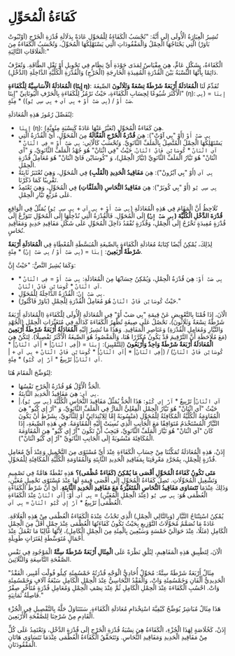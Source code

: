# **كَفَاءَةُ الْمُحَوِّلِ**

تُشِيرُ الْعِبَارَةُ الْأُولَى إِلَى أَنَّهُ: "تُحْسَبُ الْكَفَاءَةُ لِلْمُحَوِّلِ عَادَةً بِدَلَالَةِ قُدْرَةِ الْخَرْجِ (آوْتْبُوتْ بَاوَرْ) الَّتِي يَحْتَاجُهَا الْحِمْلُ وَالْمَفْقُودَاتِ الَّتِي يَسْتَهْلِكُهَا الْمُحَوِّلُ، وَتُحْسَبُ الْكَفَاءَةُ مِنَ الْعَلَاقَاتِ التَّالِيَةِ:"

الْكَفَاءَةُ، بِشَكْلٍ عَامٍّ، هِيَ مِقْيَاسٌ لِمَدَى جَوْدَةِ أَيِّ نِظَامٍ فِي تَحْوِيلِ أَوْ نَقْلِ الطَّاقَةِ. وَتُعَرَّفُ دَائِمًا بِأَنَّهَا النِّسْبَةُ بَيْنَ الْقُدْرَةِ الْمُفِيدَةِ الْخَارِجَةِ (الْخَرْجِ) وَالْقُدْرَةِ الْكُلِّيَّةِ الدَّاخِلَةِ (الدَّخْلِ).

**الْمُعَادَلَةُ الْأَسَاسِيَّةُ لِلْكَفَاءَةِ (إِيتَا η)**:
تُقَدِّمُ لَنَا **الْمُعَادَلَةُ أَرْبَعَةٌ شَرْطَةٌ تِسْعَةٌ وَثَلَاثُونَ** الصِّيغَةَ الْأَكْثَرَ شُيُوعًا لِحِسَابِ الْكَفَاءَةِ، حَيْثُ نَرْمُزُ لِلْكَفَاءَةِ بِالْحَرْفِ الْيُونَانِيِّ "إِيتَا" (η):
`إِيتَا` = (`بِي صَبْ أَوْ` / (`بِي صَبْ أَوْ` + `بِي آي` + `بِي سِي يُو`)) * مِئَةٍ.

لِنُفَصِّلَ رُمُوزَ هَذِهِ الْمُعَادَلَةِ:
*   `إِيتَا` (η): هِيَ كَفَاءَةُ الْمُحَوِّلِ (تُعَبَّرُ عَنْهَا عَادَةً كَنِسْبَةٍ مِئَوِيَّةٍ).
*   `بِي صَبْ أَوْ` (أَوْ "بِي آوْتْ"): هِيَ **قُدْرَةُ الْخَرْجِ الْفَعَّالَةُ** مِنَ الْمُحَوِّلِ، أَيْ الْقُدْرَةُ الَّتِي يَسْتَهْلِكُهَا الْحِمْلُ الْمُتَّصِلُ بِالْمَلَفِّ الثَّانَوِيِّ. وَتُحْسَبُ كَالْآتِي:
    `بِي صَبْ أَوْ` = `فِي اثْنَانْ` * `آي اثْنَانْ` * `كُوسَايْن فَايْ اثْنَانْ`.
    حَيْثُ "فِي اثْنَانْ" هُوَ جُهْدُ الْمَلَفِّ الثَّانَوِيِّ، وَ "آي اثْنَانْ" هُوَ تَيَّارُ الْمَلَفِّ الثَّانَوِيِّ (تَيَّارُ الْحِمْلِ)، وَ "كُوسَايْن فَايْ اثْنَانْ" هُوَ مُعَامِلُ قُدْرَةِ الْحِمْلِ.
*   `بِي آي` (أَوْ "بِي آيْرُونْ"): هِيَ **مَفَاقِيدُ الْحَدِيدِ (الْقَلْبِ)** فِي الْمُحَوِّلِ، وَهِيَ تُعْتَبَرُ ثَابِتَةً تَقْرِيبًا كَمَا ذَكَرْنَا.
*   `بِي سِي يُو` (أَوْ "بِي كُوبَرْ"): هِيَ **مَفَاقِيدُ النُّحَاسِ (الْمَلَفَّاتِ)** فِي الْمُحَوِّلِ، وَهِيَ تَعْتَمِدُ عَلَى مُرَبَّعِ تَيَّارِ الْحِمْلِ.

نُلَاحِظُ أَنَّ الْمَقَامَ فِي هَذِهِ الْمُعَادَلَةِ (`بِي صَبْ أَوْ` + `بِي آي` + `بِي سِي يُو`) يُمَثِّلُ فِي الْوَاقِعِ **قُدْرَةَ الدَّخْلِ الْكُلِّيَّةَ (`بِي صَبْ إِنْ`)** إِلَى الْمُحَوِّلِ. فَالْقُدْرَةُ الَّتِي نُدْخِلُهَا إِلَى الْمُحَوِّلِ تَتَوَزَّعُ إِلَى قُدْرَةٍ مُفِيدَةٍ تَخْرُجُ إِلَى الْحِمْلِ، وَقُدْرَةٍ تُفْقَدُ دَاخِلَ الْمُحَوِّلِ عَلَى شَكْلِ مَفَاقِيدِ حَدِيدٍ وَمَفَاقِيدِ نُحَاسٍ.

لِذَلِكَ، يُمْكِنُ أَيْضًا كِتَابَةُ مُعَادَلَةِ الْكَفَاءَةِ بِالصِّيغَةِ الْمُبَسَّطَةِ الْمُعْطَاةِ فِي **الْمُعَادَلَةِ أَرْبَعَةٌ شَرْطَةٌ أَرْبَعِينَ**:
`إِيتَا` = (`بِي صَبْ أَوْ` / `بِي صَبْ إِنْ`) * مِئَةٍ.

وَكَمَا يُشِيرُ النَّصُّ:
"حَيْثُ إِنَّ:
*   `بِي صَبْ أَوْ`: هِيَ قُدْرَةُ الْحِمْلِ، وَيُمْكِنُ حِسَابُهَا مِنَ الْمُعَادَلَةِ: `بِي صَبْ أَوْ` = `فِي اثْنَانْ` * `آي اثْنَانْ` * `كُوسَايْن فَايْ اثْنَانْ`.
*   `بِي صَبْ إِنْ`: الْقُدْرَةُ الدَّاخِلَةُ لِلْمُحَوِّلِ.
*   حَيْثُ `كُوسَايْن فَايْ اثْنَانْ` هُوَ مُعَامِلُ الْقُدْرَةِ لِلْحِمْلِ (بَاوَرْ فَاكْتُورْ)."

الْآنَ، إِذَا قُمْنَا بِالتَّعْوِيضِ عَنْ قِيمَةِ "بِي صَبْ أَوْ" فِي الْمُعَادَلَةِ الْأُولَى لِلْكَفَاءَةِ (الْمُعَادَلَةِ أَرْبَعَةٌ شَرْطَةٌ تِسْعَةٌ وَثَلَاثُونَ)، نَحْصُلُ عَلَى صِيغَةٍ تُظْهِرُ الْكَفَاءَةَ كَدَالَّةٍ فِي مُتَغَيِّرَاتِ الْحِمْلِ (الْجُهْدِ وَالتَّيَّارِ وَمُعَامِلِ الْقُدْرَةِ) وَعَنَاصِرِ الْمَفَاقِيدِ. وَهَذَا مَا تُشِيرُ إِلَيْهِ **الْمُعَادَلَةُ أَرْبَعَةٌ شَرْطَةٌ أَرْبَعِينَ** (مَعَ مُلَاحَظَةِ أَنَّ التَّرْقِيمَ قَدْ يَكُونُ مُكَرَّرًا هُنَا، وَالْمَقْصُودُ هُوَ الصِّيغَةُ الْأَكْثَرُ تَفْصِيلًا). لِتَكُنْ هِيَ **الْمُعَادَلَةُ أَرْبَعَةٌ شَرْطَةٌ وَاحِدٌ وَأَرْبَعُونَ** (لِلتَّمْيِيزِ):
`إِيتَا` = (|`فِي اثْنَانْ`| * |`آي اثْنَانْ`| * `كُوسَايْن فَايْ اثْنَانْ`) / (|`فِي اثْنَانْ`| * |`آي اثْنَانْ`| * `كُوسَايْن فَايْ اثْنَانْ` + `بِي آي` + |`آي اثْنَانْ`| تَرْبِيعٌ * `آرْ إِي كْيُو`) * مِئَةٍ.

لِنُوَضِّحَ الْمَقَامَ هُنَا:
*   الْحَدُّ الْأَوَّلُ هُوَ قُدْرَةُ الْخَرْجِ نَفْسُهَا.
*   `بِي آي`: هِيَ مَفَاقِيدُ الْحَدِيدِ الثَّابِتَةُ.
*   |`آي اثْنَانْ`| تَرْبِيعٌ * `آرْ إِي كْيُو`: هَذَا الْحَدُّ يُمَثِّلُ مَفَاقِيدَ النُّحَاسِ الْكُلِّيَّةَ (`بِي سِي يُو`). حَيْثُ "آي اثْنَانْ" هُوَ تَيَّارُ الْحِمْلِ الْفِعْلِيُّ الْمَارُّ فِي الْمَلَفِّ الثَّانَوِيِّ، وَ "آرْ إِي كْيُو" هِيَ الْمُقَاوَمَةُ الْكُلِّيَّةُ الْمُكَافِئَةُ لِلْمُحَوِّلِ (مَنْسُوبَةً إِمَّا لِلِابْتِدَائِيِّ أَوْ لِلثَّانَوِيِّ، بِشَرْطِ أَنْ يَكُونَ التَّيَّارُ الْمُسْتَخْدَمُ مُتَوَافِقًا مَعَ الْجَانِبِ الَّذِي نُسِبَتْ إِلَيْهِ الْمُقَاوَمَةُ. فِي هَذِهِ الصِّيغَةِ، إِذَا كَانَ "آي اثْنَانْ" هُوَ تَيَّارَ الْمَلَفِّ الثَّانَوِيِّ، فَيَجِبُ أَنْ تَكُونَ "آرْ إِي كْيُو" هِيَ الْمُقَاوَمَةَ الْمُكَافِئَةَ مَنْسُوبَةً إِلَى الْجَانِبِ الثَّانَوِيِّ "آرْ إِي كْيُو اثْنَانْ").

إِذَنْ، هَذِهِ الْمُعَادَلَةُ تُمَكِّنُنَا مِنْ حِسَابِ الْكَفَاءَةِ عِنْدَ أَيِّ مُسْتَوًى مِنَ التَّحْمِيلِ وَعِنْدَ أَيِّ مُعَامِلِ قُدْرَةٍ لِلْحِمْلِ، بِمُجَرَّدِ مَعْرِفَتِنَا بِمَفَاقِيدِ الْحَدِيدِ الثَّابِتَةِ وَالْمُقَاوَمَةِ الْكُلِّيَّةِ الْمُكَافِئَةِ لِلْمُحَوِّلِ.

**مَتَى تَكُونُ كَفَاءَةُ الْمُحَوِّلِ أَقْصَى مَا يُمْكِنُ (كَفَاءَةٌ عُظْمَى)؟**
هَذِهِ نُقْطَةٌ هَامَّةٌ فِي تَصْمِيمِ وَتَشْغِيلِ الْمُحَوِّلَاتِ. تَصِلُ كَفَاءَةُ الْمُحَوِّلِ إِلَى أَقْصَى قِيمَةٍ لَهَا عِنْدَ مُسْتَوًى تَحْمِيلٍ مُعَيَّنٍ، وَذَلِكَ عِنْدَمَا **تَتَسَاوَى مَفَاقِيدُ النُّحَاسِ الْمُتَغَيِّرَةُ مَعَ مَفَاقِيدِ الْحَدِيدِ الثَّابِتَةِ**.
أَيْ أَنَّ شَرْطَ الْكَفَاءَةِ الْعُظْمَى هُوَ:
`بِي سِي يُو` (عِنْدَ الْحِمْلِ الْمُعَيَّنِ) = `بِي آي`.
أَوْ:
|`آي اثْنَانْ` عِنْدَ الْكَفَاءَةِ الْعُظْمَى| تَرْبِيعٌ * `آرْ إِي كْيُو اثْنَانْ` = `بِي آي`.

يُمْكِنُ اسْتِنْتَاجُ التَّيَّارِ (وَبِالتَّالِي الْحِمْلِ) الَّذِي تَحْدُثُ عِنْدَهُ الْكَفَاءَةُ الْعُظْمَى مِنْ هَذِهِ الْعَلَاقَةِ. عَادَةً مَا تُصَمَّمُ مُحَوِّلَاتُ التَّوْزِيعِ بِحَيْثُ تَكُونُ كَفَاءَتُهَا الْعُظْمَى عِنْدَ حِمْلٍ أَقَلَّ مِنَ الْحِمْلِ الْكَامِلِ (مَثَلًا، عِنْدَ حَوَالَيْ خَمْسَةٍ وَسَبْعِينَ بِالْمِئَةِ مِنَ الْحِمْلِ الْكَامِلِ)، لِأَنَّهَا غَالِبًا مَا تَعْمَلُ عِنْدَ أَحْمَالٍ مُتَوَسِّطَةٍ لِفَتَرَاتٍ طَوِيلَةٍ.

الْآنَ، لِتَطْبِيقِ هَذِهِ الْمَفَاهِيمِ، لِنُلْقِ نَظْرَةً عَلَى **الْمِثَالِ أَرْبَعَةٌ شَرْطَةٌ سِتَّةٌ** الْمَوْجُودِ فِي نَفْسِ الصَّفْحَةِ التَّاسِعَةِ وَالثَّلَاثِينَ.

"مِثَالٌ أَرْبَعَةٌ شَرْطَةٌ سِتَّةٌ: مُحَوِّلٌ أُحَادِيُّ الْوَجْهِ قُدْرَتُهُ خَمْسُمِئَةِ كِيلُو فُولْت أَمْبِير، الْفَقْدُ الْحَدِيدِيُّ أَلْفَانِ وَخَمْسُمِئَةِ وَاتْ، وَالْفَقْدُ النُّحَاسِيُّ عِنْدَ الْحِمْلِ الْكَامِلِ سَبْعَةُ آلَافٍ وَخَمْسُمِئَةِ وَاتْ. احْسُبِ الْكَفَاءَةَ عِنْدَ الْحِمْلِ الْكَامِلِ ثُمَّ عِنْدَ نِصْفِ الْحِمْلِ وَمُعَامِلِ قُدْرَةٍ مُتَأَخِّرٍ صِفْرٌ فَاصِلَةُ ثَمَانِيَةٍ."

هَذَا مِثَالٌ مُبَاشِرٌ يُوَضِّحُ كَيْفِيَّةَ اسْتِخْدَامِ مُعَادَلَةِ الْكَفَاءَةِ. سَنَتَنَاوَلُ حَلَّهُ بِالتَّفْصِيلِ فِي الْجُزْءِ الْقَادِمِ مِنْ شَرْحِنَا لِلصَّفْحَةِ الْأَرْبَعِينَ.

إِذَنْ، كَخُلَاصَةٍ لِهَذَا الْجُزْءِ، الْكَفَاءَةُ هِيَ نِسْبَةُ قُدْرَةِ الْخَرْجِ إِلَى قُدْرَةِ الدَّخْلِ، وَتَعْتَمِدُ عَلَى كُلٍّ مِنْ مَفَاقِيدِ الْحَدِيدِ وَمَفَاقِيدِ النُّحَاسِ. وَتَتَحَقَّقُ الْكَفَاءَةُ الْعُظْمَى عِنْدَمَا تَتَسَاوَى هَاتَانِ الْمَفْقُودَتَانِ.